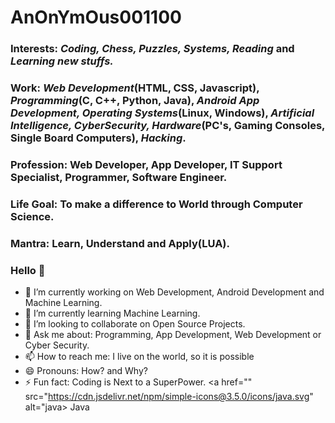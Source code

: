 # AnOnYmOus001100

### Interests: *Coding, Chess, Puzzles, Systems, Reading* and *Learning new stuffs.*
### Work: *Web Development*(HTML, CSS, Javascript), *Programming*(C, C++, Python, Java), *Android App Development, Operating Systems*(Linux, Windows), *Artificial Intelligence, CyberSecurity, Hardware*(PC's, Gaming Consoles, Single Board Computers), *Hacking*.
### Profession: Web Developer, App Developer, IT Support Specialist, Programmer, Software Engineer.
### Life Goal: To make a difference to World through Computer Science.
### Mantra: Learn, Understand and Apply(LUA).

### Hello 👋

- 🔭 I’m currently working on Web Development, Android Development and Machine Learning.
- 🌱 I’m currently learning Machine Learning.
- 👯 I’m looking to collaborate on Open Source Projects.
- 💬 Ask me about: Programming, App Development, Web Development or Cyber Security. 
- 📫 How to reach me: I live on the world, so it is possible
- 😄 Pronouns: How? and Why?
- ⚡ Fun fact: Coding is Next to a SuperPower.
<a href="" src="https://cdn.jsdelivr.net/npm/simple-icons@3.5.0/icons/java.svg" alt="java> Java </a>
